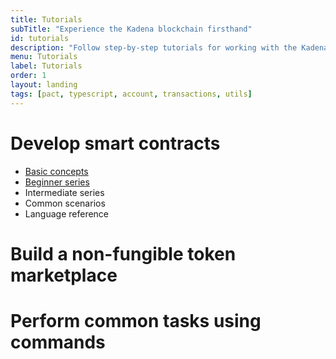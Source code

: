 ```yaml
---
title: Tutorials
subTitle: "Experience the Kadena blockchain firsthand"
id: tutorials
description: "Follow step-by-step tutorials for working with the Kadena network and development tools."
menu: Tutorials
label: Tutorials
order: 1
layout: landing
tags: [pact, typescript, account, transactions, utils]
---
```


# Develop smart contracts

- [Basic concepts](/tutorials/beginner)
- [Beginner series](/tutorials/beginner/hello-world)
- Intermediate series
- Common scenarios
- Language reference 

# Build a non-fungible token marketplace

# Perform common tasks using commands